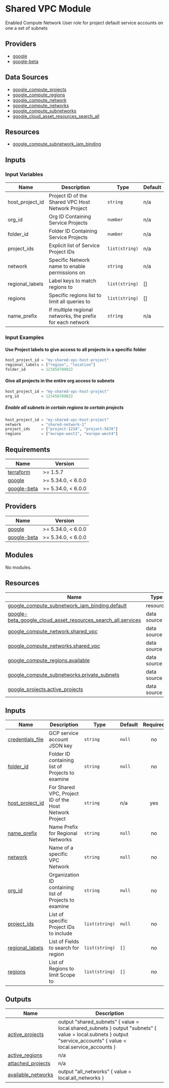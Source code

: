 # Shared VPC Module

Enabled Compute Network User role for project default service accounts on one a set of subnets

## Providers

- [google](https://registry.terraform.io/providers/hashicorp/google/latest/docs)
- [google-beta](https://registry.terraform.io/providers/hashicorp/google-beta/latest/docs)

## Data Sources

- [google_compute_projects](https://registry.terraform.io/providers/hashicorp/google/latest/docs/data-sources/projects)
- [google_compute_regions](https://registry.terraform.io/providers/hashicorp/google/latest/docs/data-sources/compute_regions)
- [google_compute_network](https://registry.terraform.io/providers/hashicorp/google/latest/docs/data-sources/datasource_compute_network)
- [google_compute_networks](https://registry.terraform.io/providers/hashicorp/google/latest/docs/data-sources/datasource_compute_networks)
- [google_compute_subnetworks](https://registry.terraform.io/providers/hashicorp/google/latest/docs/data-sources/compute_subnetworks)
- [google_cloud_asset_resources_search_all](https://registry.terraform.io/providers/hashicorp/google/latest/docs/data-sources/cloud_asset_resources_search_all)

## Resources 

- [google_compute_subnetwork_iam_binding](https://registry.terraform.io/providers/hashicorp/google/latest/docs/resources/compute_subnetwork_iam)

## Inputs 

### Input Variables

| Name            | Description                                                | Type           | Default |
|-----------------|------------------------------------------------------------|----------------|---------|
| host_project_id | Project ID of the Shared VPC Host Network Project          | `string`       | n/a     |
| org_id          | Org ID Containing Service Projects                         | `number`       | n/a     |
| folder_id       | Folder ID Containing Service Projects                      | `number`       | n/a     |
| project_ids     | Explicit list of Service Project IDs                       | `list(string)` | n/a     |
| network         | Specific Network name to enable permissions on             | `string`       | n/a     |
| regional_labels | Label keys to match regions to                             | `list(string)` | []      |
| regions         | Specific regions list to limit all queries to              | `list(string)` | []      |
| name_prefix     | If multiple regional networks, the prefix for each network | `string`       | n/a     |


### Input Examples

#### Use Project labels to give access to all projects in a specific folder

```terraform
host_project_id = "my-shared-vpc-host-project"
regional_labels = ["region", "location"]
folder_id       = 123456789022
```

#### Give all projects in the entire org access to subnets 


```terraform
host_project_id = "my-shared-vpc-host-project"
org_id          = 123456789022
```

##### Enable all subnets in certain regions to certain projects

```terraform
host_project_id = "my-shared-vpc-host-project"
network         = "shared-network-1"
project_ids     = ["project-1234", "project-5678"]
regions         = ["europe-west1", "europe-west4"]
```
<!-- BEGIN_TF_DOCS -->
## Requirements

| Name | Version |
|------|---------|
| <a name="requirement_terraform"></a> [terraform](#requirement\_terraform) | >= 1.5.7 |
| <a name="requirement_google"></a> [google](#requirement\_google) | >= 5.34.0, < 6.0.0 |
| <a name="requirement_google-beta"></a> [google-beta](#requirement\_google-beta) | >= 5.34.0, < 6.0.0 |

## Providers

| Name | Version |
|------|---------|
| <a name="provider_google"></a> [google](#provider\_google) | >= 5.34.0, < 6.0.0 |
| <a name="provider_google-beta"></a> [google-beta](#provider\_google-beta) | >= 5.34.0, < 6.0.0 |

## Modules

No modules.

## Resources

| Name | Type |
|------|------|
| [google_compute_subnetwork_iam_binding.default](https://registry.terraform.io/providers/hashicorp/google/latest/docs/resources/compute_subnetwork_iam_binding) | resource |
| [google-beta_google_cloud_asset_resources_search_all.services](https://registry.terraform.io/providers/hashicorp/google-beta/latest/docs/data-sources/google_cloud_asset_resources_search_all) | data source |
| [google_compute_network.shared_vpc](https://registry.terraform.io/providers/hashicorp/google/latest/docs/data-sources/compute_network) | data source |
| [google_compute_networks.shared_vpc](https://registry.terraform.io/providers/hashicorp/google/latest/docs/data-sources/compute_networks) | data source |
| [google_compute_regions.available](https://registry.terraform.io/providers/hashicorp/google/latest/docs/data-sources/compute_regions) | data source |
| [google_compute_subnetworks.private_subnets](https://registry.terraform.io/providers/hashicorp/google/latest/docs/data-sources/compute_subnetworks) | data source |
| [google_projects.active_projects](https://registry.terraform.io/providers/hashicorp/google/latest/docs/data-sources/projects) | data source |

## Inputs

| Name | Description | Type | Default | Required |
|------|-------------|------|---------|:--------:|
| <a name="input_credentials_file"></a> [credentials\_file](#input\_credentials\_file) | GCP service account JSON key | `string` | `null` | no |
| <a name="input_folder_id"></a> [folder\_id](#input\_folder\_id) | Folder ID containing list of Projects to examine | `string` | `null` | no |
| <a name="input_host_project_id"></a> [host\_project\_id](#input\_host\_project\_id) | For Shared VPC, Project ID of the Host Network Project | `string` | n/a | yes |
| <a name="input_name_prefix"></a> [name\_prefix](#input\_name\_prefix) | Name Prefix for Regional Networks | `string` | `null` | no |
| <a name="input_network"></a> [network](#input\_network) | Name of a specific VPC Network | `string` | `null` | no |
| <a name="input_org_id"></a> [org\_id](#input\_org\_id) | Organization ID containing list of Projects to examine | `string` | `null` | no |
| <a name="input_project_ids"></a> [project\_ids](#input\_project\_ids) | List of specific Project IDs to include | `list(string)` | `null` | no |
| <a name="input_regional_labels"></a> [regional\_labels](#input\_regional\_labels) | List of Fields to search for region | `list(string)` | `[]` | no |
| <a name="input_regions"></a> [regions](#input\_regions) | List of Regions to limit Scope to | `list(string)` | `[]` | no |

## Outputs

| Name | Description |
|------|-------------|
| <a name="output_active_projects"></a> [active\_projects](#output\_active\_projects) | output "shared\_subnets" { value = local.shared\_subnets } output "subnets" { value = local.subnets } output "service\_accounts" { value = local.service\_accounts } |
| <a name="output_active_regions"></a> [active\_regions](#output\_active\_regions) | n/a |
| <a name="output_attached_projects"></a> [attached\_projects](#output\_attached\_projects) | n/a |
| <a name="output_available_networks"></a> [available\_networks](#output\_available\_networks) | output "all\_networks" { value = local.all\_networks } |
<!-- END_TF_DOCS -->